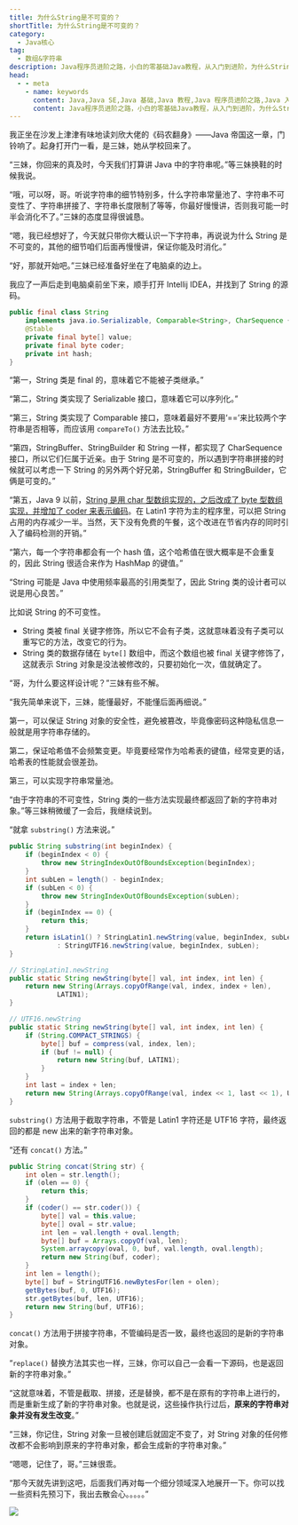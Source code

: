```yaml
---
title: 为什么String是不可变的？
shortTitle: 为什么String是不可变的？
category:
  - Java核心
tag:
  - 数组&字符串
description: Java程序员进阶之路，小白的零基础Java教程，从入门到进阶，为什么String是不可变的？
head:
  - - meta
    - name: keywords
      content: Java,Java SE,Java 基础,Java 教程,Java 程序员进阶之路,Java 入门,java字符串,String
      content: Java程序员进阶之路，小白的零基础Java教程，从入门到进阶，为什么String是不可变的？
---
```


我正坐在沙发上津津有味地读刘欣大佬的《码农翻身》——Java 帝国这一章，门铃响了。起身打开门一看，是三妹，她从学校回来了。

“三妹，你回来的真及时，今天我们打算讲 Java 中的字符串呢。”等三妹换鞋的时候我说。

“哦，可以呀，哥。听说字符串的细节特别多，什么字符串常量池了、字符串不可变性了、字符串拼接了、字符串长度限制了等等，你最好慢慢讲，否则我可能一时半会消化不了。”三妹的态度显得很诚恳。

“嗯，我已经想好了，今天就只带你大概认识一下字符串，再说说为什么 String 是不可变的，其他的细节咱们后面再慢慢讲，保证你能及时消化。”

“好，那就开始吧。”三妹已经准备好坐在了电脑桌的边上。

我应了一声后走到电脑桌前坐下来，顺手打开 Intellij IDEA，并找到了 String 的源码。

```java
public final class String
    implements java.io.Serializable, Comparable<String>, CharSequence {
    @Stable
    private final byte[] value;
    private final byte coder;
    private int hash;
}
```

“第一，String 类是 final 的，意味着它不能被子类继承。”

“第二，String 类实现了 Serializable 接口，意味着它可以序列化。”

“第三，String 类实现了 Comparable 接口，意味着最好不要用‘==’来比较两个字符串是否相等，而应该用 `compareTo()` 方法去比较。”

“第四，StringBuffer、StringBuilder 和 String 一样，都实现了 CharSequence 接口，所以它们仨属于近亲。由于 String 是不可变的，所以遇到字符串拼接的时候就可以考虑一下 String 的另外两个好兄弟，StringBuffer 和 StringBuilder，它俩是可变的。”

“第五，Java 9 以前，[String 是用 char 型数组实现的，之后改成了 byte 型数组实现，并增加了 coder 来表示编码](https://tobebetterjavaer.com/basic-extra-meal/jdk9-char-byte-string.html)。在 Latin1 字符为主的程序里，可以把 String 占用的内存减少一半。当然，天下没有免费的午餐，这个改进在节省内存的同时引入了编码检测的开销。”

“第六，每一个字符串都会有一个 hash 值，这个哈希值在很大概率是不会重复的，因此 String 很适合来作为 HashMap 的键值。”

“String 可能是 Java 中使用频率最高的引用类型了，因此 String 类的设计者可以说是用心良苦。”

比如说 String 的不可变性。

- String 类被 final 关键字修饰，所以它不会有子类，这就意味着没有子类可以重写它的方法，改变它的行为。
- String 类的数据存储在 `byte[]` 数组中，而这个数组也被 final 关键字修饰了，这就表示 String 对象是没法被修改的，只要初始化一次，值就确定了。

“哥，为什么要这样设计呢？”三妹有些不解。

“我先简单来说下，三妹，能懂最好，不能懂后面再细说。”

第一，可以保证 String 对象的安全性，避免被篡改，毕竟像密码这种隐私信息一般就是用字符串存储的。

第二，保证哈希值不会频繁变更。毕竟要经常作为哈希表的键值，经常变更的话，哈希表的性能就会很差劲。

第三，可以实现字符串常量池。

“由于字符串的不可变性，String 类的一些方法实现最终都返回了新的字符串对象。”等三妹稍微缓了一会后，我继续说到。

“就拿 `substring()` 方法来说。”

```java
public String substring(int beginIndex) {
    if (beginIndex < 0) {
        throw new StringIndexOutOfBoundsException(beginIndex);
    }
    int subLen = length() - beginIndex;
    if (subLen < 0) {
        throw new StringIndexOutOfBoundsException(subLen);
    }
    if (beginIndex == 0) {
        return this;
    }
    return isLatin1() ? StringLatin1.newString(value, beginIndex, subLen)
            : StringUTF16.newString(value, beginIndex, subLen);
}

// StringLatin1.newString 
public static String newString(byte[] val, int index, int len) {
    return new String(Arrays.copyOfRange(val, index, index + len),
            LATIN1);
}

// UTF16.newString
public static String newString(byte[] val, int index, int len) {
    if (String.COMPACT_STRINGS) {
        byte[] buf = compress(val, index, len);
        if (buf != null) {
            return new String(buf, LATIN1);
        }
    }
    int last = index + len;
    return new String(Arrays.copyOfRange(val, index << 1, last << 1), UTF16);
}
```

`substring()` 方法用于截取字符串，不管是 Latin1 字符还是 UTF16 字符，最终返回的都是 new 出来的新字符串对象。

“还有 `concat()` 方法。”

```java
public String concat(String str) {
    int olen = str.length();
    if (olen == 0) {
        return this;
    }
    if (coder() == str.coder()) {
        byte[] val = this.value;
        byte[] oval = str.value;
        int len = val.length + oval.length;
        byte[] buf = Arrays.copyOf(val, len);
        System.arraycopy(oval, 0, buf, val.length, oval.length);
        return new String(buf, coder);
    }
    int len = length();
    byte[] buf = StringUTF16.newBytesFor(len + olen);
    getBytes(buf, 0, UTF16);
    str.getBytes(buf, len, UTF16);
    return new String(buf, UTF16);
}
```

`concat()` 方法用于拼接字符串，不管编码是否一致，最终也返回的是新的字符串对象。

“`replace()` 替换方法其实也一样，三妹，你可以自己一会看一下源码，也是返回新的字符串对象。”

“这就意味着，不管是截取、拼接，还是替换，都不是在原有的字符串上进行的，而是重新生成了新的字符串对象。也就是说，这些操作执行过后，**原来的字符串对象并没有发生改变**。”

“三妹，你记住，String 对象一旦被创建后就固定不变了，对 String 对象的任何修改都不会影响到原来的字符串对象，都会生成新的字符串对象。”

“嗯嗯，记住了，哥。”三妹很乖。

“那今天就先讲到这吧，后面我们再对每一个细分领域深入地展开一下。你可以找一些资料先预习下，我出去散会心。。。。。”

![](http://cdn.tobebetterjavaer.com/tobebetterjavaer/images/xingbiaogongzhonghao.png)